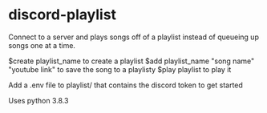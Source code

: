# discord-playlist
Connect to a server and plays songs off of a playlist instead of queueing up songs one at a time.

$create playlist_name to create a playlist
$add playlist_name "song name" "youtube link" to save the song to a playlisty
$play playlist to play it

Add a .env file to playlist/ that contains the discord token to get started

Uses python 3.8.3
